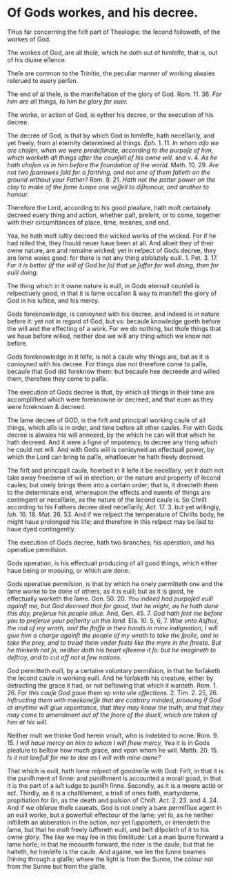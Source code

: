 # Of Gods workes, and his decree.

THus far concerning the firſt part of Theologie: the ſecond followeth, of the workes of God.

The workes of God, are all thoſe, which he doth out of himſelfe, that is, out of his diuine eſſence.

Theſe are common to the Trinitie, the peculiar manner of working alwaies reſerued to euery perſon.

The end of al theſe, is the manifeſtation of the glory of God. Rom. 11. 36. *For him are all things, to him be glory for euer.*

The worke, or action of God, is eyther his decree, or the execution of his decree.

The decree of God, is that by which God in himſelfe, hath neceſſarily, and yet freely, from al eternity determined al things. *Eph.* 1. 11. *In whom alſo we are choſen, when we were predeſtinate, according to the purpoſe of him, which worketh all things after the counſell of his owne will.* and v. 4. *As he hath choſen vs in him before the foundation of the world.* Math. 10. 29. *Are not two ſparrowes ſold for a farthing, and not one of them falleth on the ground without your Father?* Rom. 9. 21. *Hath not the potter power on the clay to make of the ſame lumpe one veſſell to diſhonour, and another to honour.*

Therefore the Lord, according to his good pleaſure, hath moſt certainely decreed euery thing and action, whether paſt, preſent, or to come, together with their circumſtances of place, time, meanes, and end.

Yea, he hath moſt iuſtly decreed the wicked works of the wicked. For if he had nilled thé, they ſhould neuer haue been at all. And albeit they of their owne nature, are and remaine wicked; yet in reſpect of Gods decree, they are ſome waies good: for there is not any thing abſolutely euill. 1. Pet. 3. 17. *For it is better (if the will of God be ſo) that ye ſuffer for well doing, then for euill doing.*

The thing which in it owne nature is euill, in Gods eternall counſell is reſpectiuely good, in that it is ſome occaſion & way to manifeſt the glory of God in his iuſtice, and his mercy.

Gods foreknowledge, is conioyned with his decree, and indeed is in nature before it: yet not in regard of God, but vs: becauſe knowledge goeth before the will and the effecting of a work. For we do nothing, but thoſe things that we haue before willed, neither doe we will any thing which we know not before.

Gods foreknowledge in it ſelfe, is not a cauſe why things are, but as it is conioyned with his decree. For things doe not therefore come to paſſe, becauſe that God did foreknow them: but becauſe hee decreede and willed them, therefore they come to paſſe.

The execution of Gods decree is that, by which all things in their time are accompliſhed which were foreknowne or decreed, and that euen as they were foreknown & decreed.

The ſame decree of GOD, is the firſt and principall working cauſe of all things, which alſo is in order, and time before all other cauſes. For with Gods decree is alwaies his will annexed, by the which he can will that which he hath decreed. And it were a ſigne of impotency, to decree any thing which he could not will. And with Gods will is conioyned an effectuall power, by which the Lord can bring to paſſe, whatſoeuer he hath freely decreed.

The firſt and principall cauſe, howbeit in it ſelfe it be neceſſary, yet it doth not take away freedome of wil in election; or the nature and property of ſecond cauſes; but onely brings them into a certain order; that is, it directeth them to the determinate end, whereupon the effects and euents of things are contingent or neceſſarie, as the nature of the ſecond cauſe is. So Chriſt according to his Fathers decree died neceſſarily, *Act.* 17. 3. but yet willingly, *Ioh.* 10. 18. *Mat.* 26. 53. And if we reſpect the temperature of Chriſts body, he might haue prolonged his life; and therefore in this reſpect may be ſaid to haue dyed contingently.

The execution of Gods decree, hath two branches; his operation, and his operatiue permiſsion.

Gods operation, is his effectuall producing of all good things, which either haue being or moouing, or which are done.

Gods operatiue permiſsion, is that by which he onely permitteth one and the ſame worke to be done of others, as it is euill; but as it is good, he effectually worketh the ſame. Gen. 50. 20. *You indeed had purpoſed euill againſt me, but God decreed that for good, that he might, as he hath done this day, preſerue his people aliue.* And, Gen. 45. 7. *God hath ſent me before you to preſerue your poſterity un this land.* Eſa. 10. 5, 6, 7. *Woe vnto Asſhur, the rod of my wrath, and the ſtaffe in their hands in mine indignation, I will giue him a charge againſt the people of my wrath to take the ſpoile, and to take the prey, and to tread them vnder feete like the myre in the ſtreete. But he thinketh not ſo, neither doth his heart eſteeme it ſo: but he imagineth to deſtroy, and to cut off not a few nations.*

God permitteth euill, by a certaine voluntary permiſsion, in that he forſaketh the ſecond cauſe in working euill. And he forſaketh his creature, either by detracting the grace it had, or not beſtowing that which it wanteth. Rom. 1. 26. *For this cauſe God gaue them vp vnto vile affections.* 2. Tim. 2. 25, 26. *Inſtructing them with meekeneſſe that are contrary minded, proouing if God at anytime will giue repentance, that they may know the truth; and that they may come to amendment out of the ſnare of the diuell, which are taken of him at his will.*

Neither muſt we thinke God herein vniuſt, who is indebted to none. Rom. 9. 15. *I will haue mercy on him to whom I will ſhew mercy,* Yea it is in Gods pleaſure to beſtow how much grace, and vpon whom he will. Matth. 20. 15. *Is it not lawfull for me to doe as I will with mine owne?*

That which is euill, hath ſome reſpect of goodneſſe with God: Firſt, in that it is the puniſhment of ſinne: and puniſhment is accounted a morall good, in that it is the part of a iuſt iudge to puniſh ſinne. Secondly, as it is a meere actió or act. Thirdly, as it is a chaſtiſement, a triall of ones faith, martyrdome, propitiation for ſin, as the death and paſsion of Chriſt. *Act.* 2. 23. and 4. 24. And if we obſerue theſe caueats, God is not onely a bare permiſſiue agent in an euill worke, but a powerfull effectour of the ſame; yet ſo, as he neither inſtilleth an abberation in the action, nor yet ſupporteth, or intendeth the ſame, but that he moſt freely ſuffereth euill, and beſt diſpoſeth of it to his owne glory. The like we may ſee in this ſimilitude: Let a man ſpurre forward a lame horſe; in that he mooueth forward, the rider is the cauſe; but that he halteth, he himſelfe is the cauſe. And againe, we ſee the ſunne beames ſhining through a glaſſe; where the light is from the Sunne, the colour not from the Sunne but from the glaſſe.
